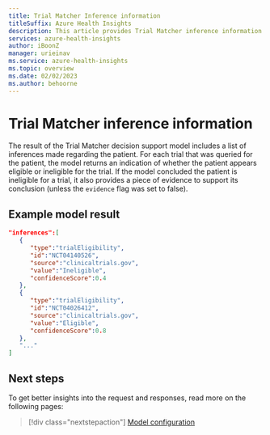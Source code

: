 ```yaml
---
title: Trial Matcher Inference information
titleSuffix: Azure Health Insights
description: This article provides Trial Matcher inference information.
services: azure-health-insights
author: iBoonZ
manager: urieinav
ms.service: azure-health-insights
ms.topic: overview
ms.date: 02/02/2023
ms.author: behoorne
---
```



# Trial Matcher inference information

The result of the Trial Matcher decision support model includes a list of inferences made regarding the patient. For each trial that was queried for the patient, the model returns an indication of whether the patient appears eligible or ineligible for the trial. If the model concluded the patient is ineligible for a trial, it also provides a piece of evidence to support its conclusion (unless the ```evidence``` flag was set to false). 

## Example model result
```json
"inferences":[
   {
      "type":"trialEligibility",
      "id":"NCT04140526",
      "source":"clinicaltrials.gov",
      "value":"Ineligible",
      "confidenceScore":0.4
   },
   {
      "type":"trialEligibility",
      "id":"NCT04026412",
      "source":"clinicaltrials.gov",
      "value":"Eligible",
      "confidenceScore":0.8
   },
   "..."
]
```

## Next steps

To get better insights into the request and responses, read more on the following pages:

>[!div class="nextstepaction"]
> [Model configuration](model-configuration.md) 
